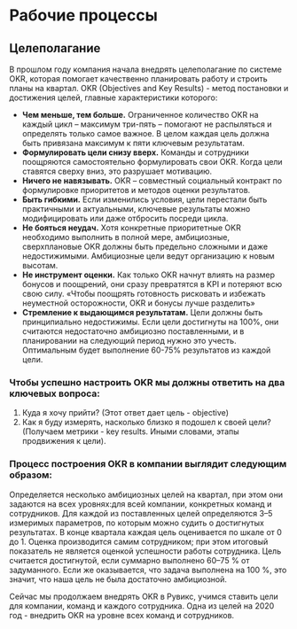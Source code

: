 # Рабочие процессы


## Целеполагание 
  В прошлом году компания начала внедрять целеполагание по системе OKR, которая помогает качественно планировать работу и строить планы на квартал. OKR (Objectives and Key Results) - метод постановки и достижения целей, главные характеристики которого:

- **Чем меньше, тем больше.** Ограниченное количество OKR на каждый цикл – максимум три-пять – помогают не распыляться и определять только самое важное. В целом каждая цель должна быть привязана максимум к пяти ключевым результатам.
- **Формулировать цели снизу вверх.** Команды и сотрудники поощряются самостоятельно формулировать свои OKR. Когда цели ставятся сверху вниз, это разрушает мотивацию.
- **Ничего не навязывать.** OKR – совместный социальный контракт по формулировке приоритетов и методов оценки результатов. 
- **Быть гибкими.** Если изменились условия, цели перестали быть практичными и актуальными, ключевые результаты можно модифицировать или даже отбросить посреди цикла. 
- **Не бояться неудач.** Хотя конкретные приоритетные OKR необходимо выполнить в полной мере, амбициозные, сверхплановые OKR должны быть предельно сложными и даже недостижимыми. Амбициозные цели ведут организацию к новым высотам. 
- **Не инструмент оценки.** Как только OKR начнут влиять на размер бонусов и поощрений, они сразу превратятся в KPI и потеряют всю свою силу. «Чтобы поощрять готовность рисковать и избежать неуместной осторожности, OKR и бонусы лучше разделить»
- **Стремление к выдающимся результатам.** Цели должны быть принципиально недостижимы. Если цели достигнуты на 100%, они считаются недостаточно амбициозно поставленными, и в планировании на следующий период нужно это учесть. Оптимальным будет выполнение 60-75% результатов из каждой цели. 


### Чтобы успешно настроить OKR мы должны ответить на два ключевых вопроса:

1. Куда я хочу прийти? (Этот ответ дает цель - objective)
2. Как я буду измерять, насколько близко я подошел к своей цели? (Получаем метрики - key results. Иными словами, этапы продвижения к цели).


### Процесс построения OKR в компании выглядит следующим образом:

Определяется несколько амбициозных целей на квартал, при этом они задаются на всех уровнях:для всей компании, конкретных команд и сотрудников. Для каждой из поставленных целей определяются 3–5 измеримых параметров, по которым можно судить о достигнутых результатах. В конце квартала каждая цель оценивается по шкале от 0 до 1. Оценка производится самим сотрудником; при этом итоговый показатель не является оценкой успешности работы сотрудника. Цель считается достигнутой, если суммарно выполнено 60–75 % от задуманного. Если же оказывается, что задача выполнена на 100 %, это значит, что наша цель не была достаточно амбициозной.


Сейчас мы продолжаем внедрять OKR в Рувикс, учимся ставить цели для компании, команд и каждого сотрудника. Одна из целей на 2020 год - внедрить OKR на уровне всех команд и сотрудников. 
